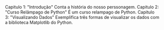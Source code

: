 Capitulo 1: "Introdução" Conta a história do nosso perssonagem.
Capitulo 2: "Curso Relâmpago de Python" É um curso relampago de Python.
Capitulo 3: "Visualizando Dados" Exemplifica três formas de visualizar os dados com a biblioteca Matplotlib do Python.
